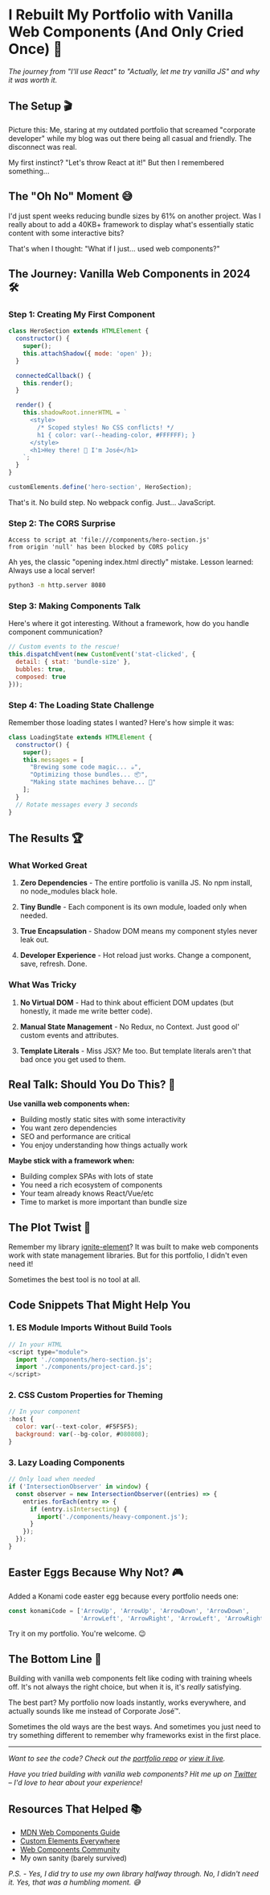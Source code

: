# I Rebuilt My Portfolio with Vanilla Web Components (And Only Cried Once) 🎯

*The journey from "I'll use React" to "Actually, let me try vanilla JS" and why it was worth it.*

## The Setup 🎬

Picture this: Me, staring at my outdated portfolio that screamed "corporate developer" while my blog was out there being all casual and friendly. The disconnect was real.

My first instinct? "Let's throw React at it!" But then I remembered something...

## The "Oh No" Moment 😅

I'd just spent weeks reducing bundle sizes by 61% on another project. Was I really about to add a 40KB+ framework to display what's essentially static content with some interactive bits?

That's when I thought: "What if I just... used web components?"

## The Journey: Vanilla Web Components in 2024 🛠️

### Step 1: Creating My First Component

```javascript
class HeroSection extends HTMLElement {
  constructor() {
    super();
    this.attachShadow({ mode: 'open' });
  }

  connectedCallback() {
    this.render();
  }

  render() {
    this.shadowRoot.innerHTML = `
      <style>
        /* Scoped styles! No CSS conflicts! */
        h1 { color: var(--heading-color, #FFFFFF); }
      </style>
      <h1>Hey there! 👋 I'm José</h1>
    `;
  }
}

customElements.define('hero-section', HeroSection);
```

That's it. No build step. No webpack config. Just... JavaScript.

### Step 2: The CORS Surprise

```
Access to script at 'file:///components/hero-section.js' 
from origin 'null' has been blocked by CORS policy
```

Ah yes, the classic "opening index.html directly" mistake. Lesson learned: Always use a local server!

```bash
python3 -m http.server 8080
```

### Step 3: Making Components Talk

Here's where it got interesting. Without a framework, how do you handle component communication?

```javascript
// Custom events to the rescue!
this.dispatchEvent(new CustomEvent('stat-clicked', {
  detail: { stat: 'bundle-size' },
  bubbles: true,
  composed: true
}));
```

### Step 4: The Loading State Challenge

Remember those loading states I wanted? Here's how simple it was:

```javascript
class LoadingState extends HTMLElement {
  constructor() {
    super();
    this.messages = [
      "Brewing some code magic... ☕",
      "Optimizing those bundles... 📦",
      "Making state machines behave... 🤖"
    ];
  }
  // Rotate messages every 3 seconds
}
```

## The Results 🏆

### What Worked Great

1. **Zero Dependencies** - The entire portfolio is vanilla JS. No npm install, no node_modules black hole.

2. **Tiny Bundle** - Each component is its own module, loaded only when needed.

3. **True Encapsulation** - Shadow DOM means my component styles never leak out.

4. **Developer Experience** - Hot reload just works. Change a component, save, refresh. Done.

### What Was Tricky

1. **No Virtual DOM** - Had to think about efficient DOM updates (but honestly, it made me write better code).

2. **Manual State Management** - No Redux, no Context. Just good ol' custom events and attributes.

3. **Template Literals** - Miss JSX? Me too. But template literals aren't that bad once you get used to them.

## Real Talk: Should You Do This? 💭

**Use vanilla web components when:**
- Building mostly static sites with some interactivity
- You want zero dependencies
- SEO and performance are critical
- You enjoy understanding how things actually work

**Maybe stick with a framework when:**
- Building complex SPAs with lots of state
- You need a rich ecosystem of components
- Your team already knows React/Vue/etc
- Time to market is more important than bundle size

## The Plot Twist 🎉

Remember my library [ignite-element](https://github.com/0xjcf/ignite-element)? It was built to make web components work with state management libraries. But for this portfolio, I didn't even need it!

Sometimes the best tool is no tool at all.

## Code Snippets That Might Help You

### 1. ES Module Imports Without Build Tools
```javascript
// In your HTML
<script type="module">
  import './components/hero-section.js';
  import './components/project-card.js';
</script>
```

### 2. CSS Custom Properties for Theming
```javascript
// In your component
:host {
  color: var(--text-color, #F5F5F5);
  background: var(--bg-color, #080808);
}
```

### 3. Lazy Loading Components
```javascript
// Only load when needed
if ('IntersectionObserver' in window) {
  const observer = new IntersectionObserver((entries) => {
    entries.forEach(entry => {
      if (entry.isIntersecting) {
        import('./components/heavy-component.js');
      }
    });
  });
}
```

## Easter Eggs Because Why Not? 🎮

Added a Konami code easter egg because every portfolio needs one:

```javascript
const konamiCode = ['ArrowUp', 'ArrowUp', 'ArrowDown', 'ArrowDown', 
                    'ArrowLeft', 'ArrowRight', 'ArrowLeft', 'ArrowRight', 'b', 'a'];
```

Try it on my portfolio. You're welcome. 😉

## The Bottom Line 🎯

Building with vanilla web components felt like coding with training wheels off. It's not always the right choice, but when it is, it's *really* satisfying.

The best part? My portfolio now loads instantly, works everywhere, and actually sounds like me instead of Corporate José™.

Sometimes the old ways are the best ways. And sometimes you just need to try something different to remember why frameworks exist in the first place.

---

*Want to see the code? Check out the [portfolio repo](https://github.com/0xjcf/port8080folio) or [view it live](https://0xjcf.github.io/port8080folio/).*

*Have you tried building with vanilla web components? Hit me up on [Twitter](https://twitter.com/0xjcf) – I'd love to hear about your experience!*

## Resources That Helped 📚

- [MDN Web Components Guide](https://developer.mozilla.org/en-US/docs/Web/Web_Components)
- [Custom Elements Everywhere](https://custom-elements-everywhere.com/)
- [Web Components Community](https://www.webcomponents.org/)
- My own sanity (barely survived)

*P.S. - Yes, I did try to use my own library halfway through. No, I didn't need it. Yes, that was a humbling moment. 😅*